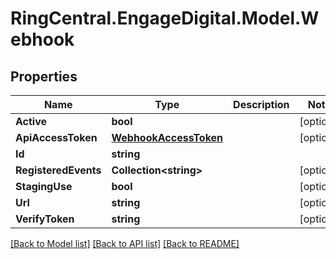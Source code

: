 # RingCentral.EngageDigital.Model.Webhook
## Properties

Name | Type | Description | Notes
------------ | ------------- | ------------- | -------------
**Active** | **bool** |  | [optional] 
**ApiAccessToken** | [**WebhookAccessToken**](WebhookAccessToken.md) |  | [optional] 
**Id** | **string** |  | 
**RegisteredEvents** | **Collection&lt;string&gt;** |  | [optional] 
**StagingUse** | **bool** |  | [optional] 
**Url** | **string** |  | [optional] 
**VerifyToken** | **string** |  | [optional] 

[[Back to Model list]](../README.md#documentation-for-models) [[Back to API list]](../README.md#documentation-for-api-endpoints) [[Back to README]](../README.md)

